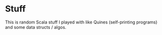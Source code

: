 # Stuff

This is random Scala stuff I played with like Quines (self-printing programs) and some data structs / algos.
